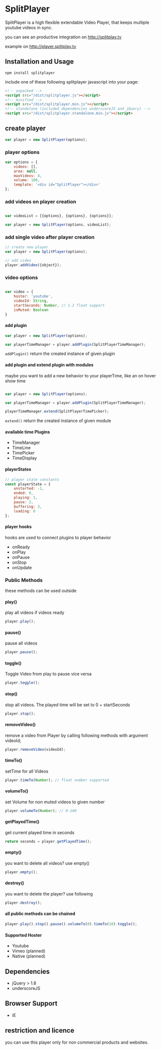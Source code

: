 # SplitPlayer

SplitPlayer is a high flexible extendable Video Player, that keeps multiple youtube videos in sync.

you can see an productive integration on http://splitplay.tv

example on http://player.splitplay.tv

## Installation and Usage

```shell
npm install splitplayer
```

include one of these following splitplayer javascript into your page:

```html
<!-- unpacked -->
<script src="/dist/splitplayer.js"></script>
<!-- minified -->
<script src="/dist/splitplayer.min.js"></script>
<!-- standalone (included dependencies underscoreJS and jQuery) -->
<script src="/dist/splitplayer.standalone.min.js"></script>
```

## create player

```javascript
var player = new SplitPlayer(options);
```

### player options

```javascript
var options = {
    videos: [],
    area: null,
    maxVideos: 4,
    volume: 100,
    template: '<div id="SplitPlayer"></div>'
};
```

### add videos on player creation

```javascript

var videoList = [{options}, {options}, {options}];

var player = new SplitPlayer(options, videoList);
```

### add single video after player creation

```javascript
// create new player
var player = new SplitPlayer(options);

// add video
player.addVideo({object});
```

### video options
```javascript

var video = {
    hoster: 'youtube',
    videoId: String,
    startSeconds: Number, // 1.2 float support
    isMuted: Boolean
}
```

#### add plugin

```javascript
var player = new SplitPlayer(options);

var playerTimeManager = player.addPlugin(SplitPlayerTimeManager);

```

`addPlugin()` return the created instance of given plugin

#### add plugin and extend plugin with modules

maybe you want to add a new behavior to your playerTime, like an on hover show time

```javascript

var player = new SplitPlayer(options);

var playerTimeManager = player.addPlugin(SplitPlayerTimeManager);

playerTimeManager.extend(SplitPlayerTimePicker);
```

`extend()` return the created instance of given module

#### available time Plugins

- TimeManager
 - TimeLine
 - TimePicker
 - TimeDisplay

#### playerStates

```javascript
// player state constants
const playerState = {
    unstarted: -1,
    ended: 0,
    playing: 1,
    pause: 2,
    buffering: 3,
    loading: 6
};
```

#### player hooks

hooks are used to connect plugins to player behavior

- onReady
- onPlay
- onPause
- onStop
- onUpdate

### Public Methods

these methods can be used outside

#### play()

play all videos if videos ready

```javascript
player.play();
```

#### pause()

pause all videos

```javascript
player.pause();
```

#### toggle()

Toggle Video from play to pause vice versa

```javascript
player.toggle();
```

#### stop()

stop all videos. The played time will be set to 0 + startSeconds

```javascript
player.stop();
```

#### removeVideo()

remove a video from Player by calling following methods with argument videoId;

```javascript
player.removeVideo(videoId);
```

#### timeTo()

setTime for all Videos

```javascript
player.timeTo(Number); // float number supported
```

#### volumeTo()

set Volume for non muted videos to given number

```javascript
player.volumeTo(Number); // 0-100
```

#### getPlayedTime()

get current played time in seconds

```javascript
return seconds = player.getPlayedTime();
```

#### empty()

you want to delete all videos? use empty()

```javascript
player.empty();
```

#### destroy()

you want to delete the player? use following

```javascript
player.destroy();
```

#### all public methods can be chained

```javascript
player.play().stop().pause().volumeTo(0).timeTo(10).toggle();
```

#### Supported Hoster
- Youtube
- Vimeo (planned)
- Native (planned)

## Dependencies
- jQuery > 1.8
- underscoreJS

## Browser Support
- IE

## restriction and licence

you can use this player only for non commercial products and websites.
